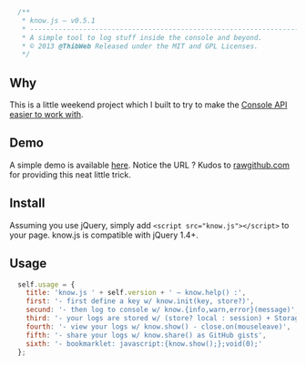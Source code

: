 ```javascript
  /**
   * know.js — v0.5.1
   * ---------------------------------------------------------------------
   * A simple tool to log stuff inside the console and beyond.
   * © 2013 @ThibWeb Released under the MIT and GPL Licenses.
   */
```

## Why

This is a little weekend project which I built to try to make the [Console API](https://getfirebug.com/wiki/index.php/Console_API) [easier to work with](http://lists.w3.org/Archives/Public/public-script-coord/2013JanMar/0180.html).

## Demo

A simple demo is available [here](https://rawgithub.com/ThibWeb/know/master/index.html#). Notice the URL ? Kudos to [rawgithub.com](https://rawgithub.com) for providing this neat little trick.

## Install

Assuming you use jQuery, simply add `<script src="know.js"></script>` to your page. know.js is compatible with jQuery 1.4+.

## Usage

```javascript
  self.usage = {
    title: 'know.js ' + self.version + ' — know.help() :',
    first: '- first define a key w/ know.init(key, store?)',
    secund: '- then log to console w/ know.{info,warn,error}(message)',
    third: '- your logs are stored w/ (store? local : session) + Storage',
    fourth: '- view your logs w/ know.show() - close.on(mouseleave)',
    fifth: '- share your logs w/ know.share() as GitHub gists',
    sixth: '- bookmarklet: javascript:{know.show();};void(0);'
  };
```
